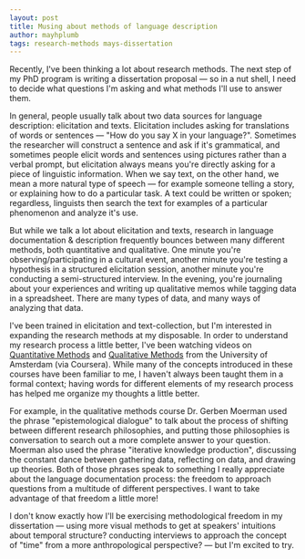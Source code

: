 ```yaml
---
layout: post
title: Musing about methods of language description
author: mayhplumb
tags: research-methods mays-dissertation
---
```


Recently, I've been thinking a lot about research methods. The next step of my PhD program is writing a dissertation proposal — so in a nut shell, I need to decide what questions I'm asking and what methods I'll use to answer them. 

In general, people usually talk about two data sources for language description: elicitation and texts. <span class="jargon">Elicitation</span> includes asking for translations of words or sentences — "How do you say X in your language?". Sometimes the researcher will construct a sentence and ask if it's grammatical, and sometimes people elicit words and sentences using pictures rather than a verbal prompt, but elicitation always means you're directly asking for a piece of linguistic information. When we say <span class="jargon">text</span>, on the other hand, we mean a more natural type of speech — for example someone telling a story, or explaining how to do a particular task. A text could be written or spoken; regardless, linguists then search the text for examples of a particular phenomenon and analyze it's use.

<!--excerpt-->

But while we talk a lot about elicitation and texts, research in language documentation &amp; description frequently bounces between many different methods, both quantitative and qualitative. One minute you're observing/participating in a cultural event, another minute you're testing a hypothesis in a structured elicitation session, another minute you're conducting a semi-structured interview. In the evening, you're journaling about your experiences and writing up qualitative memos while tagging data in a spreadsheet. There are many types of data, and many ways of analyzing that data.

I've been trained in elicitation and text-collection, but I'm interested in expanding the research methods at my disposable. In order to understand my research process a little better, I've been watching videos on <a target="_blank" href="https://www.coursera.org/learn/quantitative-methods/">Quantitative Methods</a> and <a target="_blank" href="https://www.coursera.org/learn/qualitative-methods/">Qualitative Methods</a> from the University of Amsterdam (via Coursera). While many of the concepts introduced in these courses have been familiar to me, I haven't always been taught them in a formal context; having words for different elements of my research process has helped me organize my thoughts a little better.

For example, in the qualitative methods course Dr. Gerben Moerman used the phrase "epistemological<a tabindex="0" class="footnote" data-toggle="popover" data-content="<span class='jargon'>Epistemology</span> is, roughly speaking, the philosophy of how knowledge can be accessed and understood."></a> dialogue" to talk about the process of shifting between different research philosophies, and putting those philosophies is conversation to search out a more complete answer to your question. Moerman also used the phrase "iterative knowledge production", discussing the constant dance between gathering data, reflecting on data, and drawing up theories. Both of those phrases speak to something I really appreciate about the language documentation process: the freedom to approach questions from a multitude of different perspectives. I want to take advantage of that freedom a little more!

I don't know exactly how I'll be exercising methodological freedom in my dissertation — using more visual methods to get at speakers' intuitions about temporal structure? conducting interviews to approach the concept of "time" from a more anthropological perspective? — but I'm excited to try.
